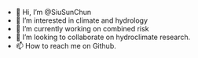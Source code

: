 - 👋 Hi, I’m @SiuSunChun
- 👀 I’m interested in climate and hydrology 
- 🌱 I’m currently working on combined risk
- 💞️ I’m looking to collaborate on hydroclimate research. 
- 📫 How to reach me on Github.

<!---
SiuSunChun/SiuSunChun is a ✨ special ✨ repository because its `README.md` (this file) appears on your GitHub profile.
You can click the Preview link to take a look at your changes.
--->
